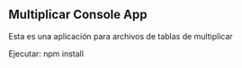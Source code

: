## Multiplicar Console App

Esta es una aplicación para archivos de tablas de multiplicar

Ejecutar: 
    npm install